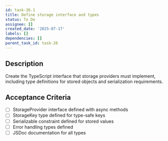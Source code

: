```yaml
---
id: task-26.1
title: Define storage interface and types
status: To Do
assignee: []
created_date: '2025-07-17'
labels: []
dependencies: []
parent_task_id: task-26
---
```


## Description

Create the TypeScript interface that storage providers must implement, including type definitions for stored objects and serialization requirements.

## Acceptance Criteria

- [ ] StorageProvider interface defined with async methods
- [ ] StorageKey type defined for type-safe keys
- [ ] Serializable constraint defined for stored values
- [ ] Error handling types defined
- [ ] JSDoc documentation for all types
